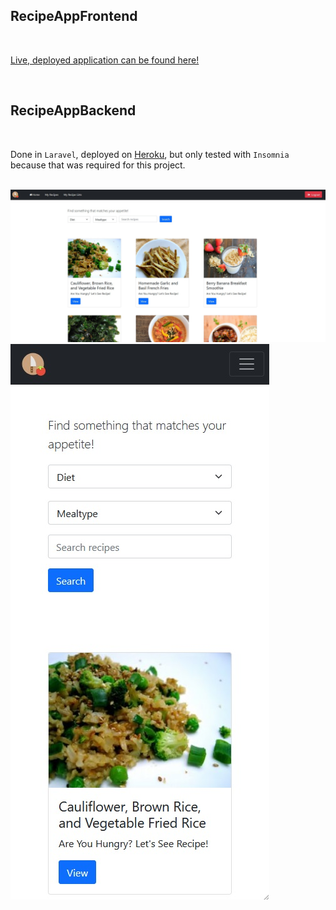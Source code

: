 ## RecipeAppFrontend
<br/>

[Live, deployed application can be found here!](https://recipe-app-fe13.netlify.app)

<br/>


## RecipeAppBackend
<br/>

Done in `Laravel`, deployed on [Heroku](https://recipes-app-be.herokuapp.com/), but only tested with `Insomnia` because that was required for this project.
<br/><br/>

<img src="https://raw.githubusercontent.com/HeidiDragomir/Recipe-App-frontend/main/src/assets/main-page.jpg" style="width: auto; height: auto">

<img src="https://raw.githubusercontent.com/HeidiDragomir/Recipe-App-frontend/main/src/assets/main-page-mobilversion.jpg" style="width: auto; height: auto">

